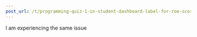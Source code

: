 ```yaml
---
post_url: /t/programming-quiz-1-in-student-dashboard-label-for-roe-scores-showing-absent-or-incorrect/169369/23
---
```

I am experiencing the same issue